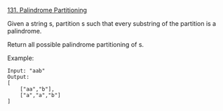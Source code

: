 [131. Palindrome Partitioning](https://leetcode.com/problems/palindrome-partitioning/)


Given a string s, partition s such that every substring of the partition is a palindrome.

Return all possible palindrome partitioning of s.

Example:

    Input: "aab"
    Output:
    [
        ["aa","b"],
        ["a","a","b"]
    ]